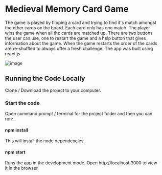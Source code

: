 # Medieval Memory Card Game

The game is played by flipping a card and trying to find it's match amongst the other cards on the board. Each card only has one match.
The player wins the game when all the cards are matched up. There are two buttons the user can use, one to restart the game and a 
help button that gives information about the game. When the game restarts the order of the cards are re-shuffled to always offer a fresh challenge.
The app was built using react.js

![image](https://user-images.githubusercontent.com/95863021/159277349-d75ea5ac-04f2-4e9c-a88a-e829d97afea4.png)

## Running the Code Locally
Clone / Download the project to your computer.

### Start the code
Open command prompt / terminal for the project folder and then you can run:

#### npm install
This will install the node dependencies.

#### npm start
Runs the app in the development mode.
Open http://localhost:3000 to view it in the browser.
